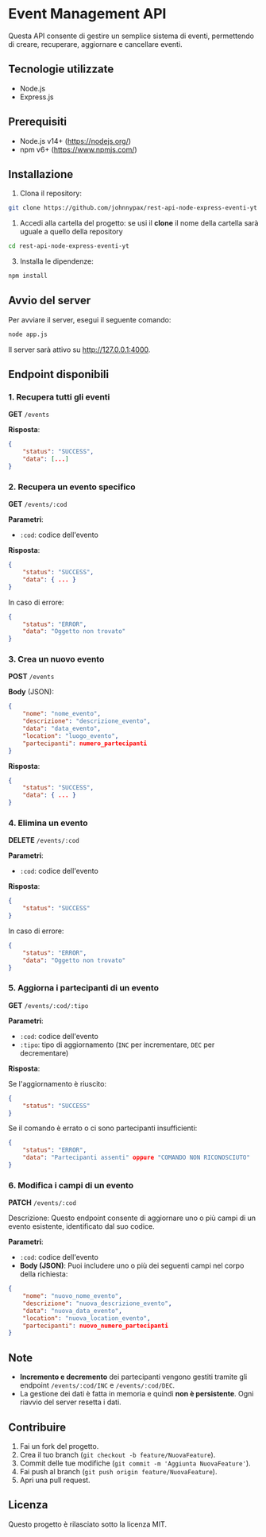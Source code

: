 # Event Management API

Questa API consente di gestire un semplice sistema di eventi, permettendo di creare, recuperare, aggiornare e cancellare eventi.

## Tecnologie utilizzate

- Node.js
- Express.js

## Prerequisiti

- Node.js v14+ (https://nodejs.org/)
- npm v6+ (https://www.npmjs.com/)

## Installazione

1. Clona il repository:

```bash
git clone https://github.com/johnnypax/rest-api-node-express-eventi-yt
```

1. Accedi alla cartella del progetto:
se usi il **clone** il nome della cartella sarà uguale a quello della repository

```bash
cd rest-api-node-express-eventi-yt
```

3. Installa le dipendenze:

```bash
npm install
```

## Avvio del server
Per avviare il server, esegui il seguente comando:

```bash
node app.js
```

Il server sarà attivo su http://127.0.0.1:4000.

## Endpoint disponibili

### 1. Recupera tutti gli eventi

**GET** `/events`

**Risposta**:

```json
{
    "status": "SUCCESS",
    "data": [...]
}
```

### 2. Recupera un evento specifico

**GET** `/events/:cod`

**Parametri**:
- `:cod`: codice dell'evento

**Risposta**:

```json
{
    "status": "SUCCESS",
    "data": { ... }
}
```

In caso di errore:

```json
{
    "status": "ERROR",
    "data": "Oggetto non trovato"
}
```

### 3. Crea un nuovo evento

**POST** `/events`

**Body** (JSON):

```json
{
    "nome": "nome_evento",
    "descrizione": "descrizione_evento",
    "data": "data_evento",
    "location": "luogo_evento",
    "partecipanti": numero_partecipanti
}
```

**Risposta**:

```json
{
    "status": "SUCCESS",
    "data": { ... }
}
```

### 4. Elimina un evento

**DELETE** `/events/:cod`

**Parametri**:
- `:cod`: codice dell'evento

**Risposta**:

```json
{
    "status": "SUCCESS"
}
```

In caso di errore:

```json
{
    "status": "ERROR",
    "data": "Oggetto non trovato"
}
```

### 5. Aggiorna i partecipanti di un evento

**GET** `/events/:cod/:tipo`

**Parametri**:
- `:cod`: codice dell'evento
- `:tipo`: tipo di aggiornamento (`INC` per incrementare, `DEC` per decrementare)

**Risposta**:

Se l'aggiornamento è riuscito:

```json
{
    "status": "SUCCESS"
}
```

Se il comando è errato o ci sono partecipanti insufficienti:

```json
{
    "status": "ERROR",
    "data": "Partecipanti assenti" oppure "COMANDO NON RICONOSCIUTO"
}
```

### 6. Modifica i campi di un evento
**PATCH** `/events/:cod`

Descrizione: Questo endpoint consente di aggiornare uno o più campi di un evento esistente, identificato dal suo codice.

**Parametri**:
- `:cod`: codice dell'evento
- **Body (JSON)**: Puoi includere uno o più dei seguenti campi nel corpo della richiesta:

```json
{
    "nome": "nuovo_nome_evento",
    "descrizione": "nuova_descrizione_evento",
    "data": "nuova_data_evento",
    "location": "nuova_location_evento",
    "partecipanti": nuovo_numero_partecipanti
}
```

## Note

- **Incremento e decremento** dei partecipanti vengono gestiti tramite gli endpoint `/events/:cod/INC` e `/events/:cod/DEC`.
- La gestione dei dati è fatta in memoria e quindi **non è persistente**. Ogni riavvio del server resetta i dati.

## Contribuire

1. Fai un fork del progetto.
2. Crea il tuo branch (`git checkout -b feature/NuovaFeature`).
3. Commit delle tue modifiche (`git commit -m 'Aggiunta NuovaFeature'`).
4. Fai push al branch (`git push origin feature/NuovaFeature`).
5. Apri una pull request.

## Licenza

Questo progetto è rilasciato sotto la licenza MIT.
